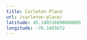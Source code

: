 ```yaml
---
title: Carleton Place
url: /carleton-place/
latitude: 45.140336600000005
longitude: -76.1465672
---
```

